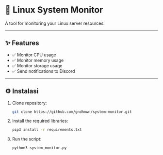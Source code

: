 # 🚀 Linux System Monitor

A tool for monitoring your Linux server resources.

---

## ✨ Features

- ✅ Monitor CPU usage
- ✅ Monitor memory usage
- ✅ Monitor storage usage
- ✅ Send notifications to Discord

---

## ⚙️ Instalasi

1. Clone repository:
   ```bash
   git clone https://github.com/gndhmwn/system-monitor.git
2. Install the required libraries:
   ```bash
   pip3 install -r requirements.txt
3. Run the script:
   ```bash
   python3 system_monitor.py